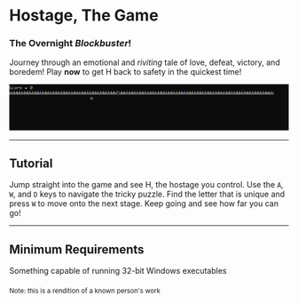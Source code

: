 # Hostage, The Game
### The Overnight *Blockbuster*!
Journey through an emotional and *riviting* tale of love, defeat, victory, and boredem!
Play **now** to get H back to safety in the quickest time!

![image will be added soon](image.png)

---
## Tutorial
Jump straight into the game and see H, the hostage you control. Use the `A`, `W`, and `D` keys to navigate the tricky puzzle. Find the letter that is unique and press `W` to move onto the next stage.
Keep going and see how far you can go!

---
## Minimum Requirements
Something capable of running 32-bit Windows executables

 <sub>Note: this is a rendition of a known person's work<sub>
